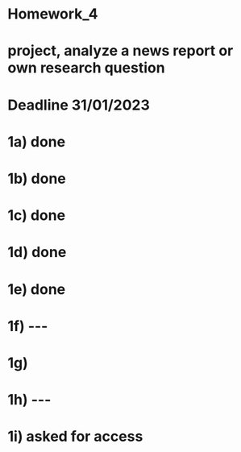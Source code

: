 # Homework_4
# project, analyze a news report or own research question
# Deadline 31/01/2023

# 1a) done
# 1b) done
# 1c) done
# 1d) done
# 1e) done
# 1f) ---
# 1g)
# 1h) ---
# 1i) asked for access
